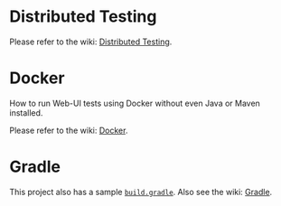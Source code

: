 # Distributed Testing

Please refer to the wiki: [Distributed Testing](https://github.com/intuit/karate/wiki/Distributed-Testing).

# Docker

How to run Web-UI tests using Docker without even Java or Maven installed.

Please refer to the wiki: [Docker](https://github.com/intuit/karate/wiki/Docker).

# Gradle

This project also has a sample [`build.gradle`](build.gradle). Also see the wiki: [Gradle](https://github.com/intuit/karate/wiki/Gradle).
